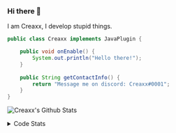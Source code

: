 ### Hi there 👋

I am Creaxx, I develop stupid things. 

```java
public class Creaxx implements JavaPlugin {

    public void onEnable() {
        System.out.println("Hello there!");
    }
    
    public String getContactInfo() {
        return "Message me on discord: Creaxx#0001";
    }
}
```

![Creaxx's Github Stats](https://github-readme-stats.vercel.app/api?username=CreaxxOG&show_icons=true&theme=dark&count_private=true)

<details>
  <summary>Code Stats</summary>

<!--START_SECTION:waka-->
![Code Time](http://img.shields.io/badge/Code%20Time-1%2C012%20hrs%208%20mins-blue)

![Lines of code](https://img.shields.io/badge/From%20Hello%20World%20I%27ve%20Written-170%20lines%20of%20code-blue)

**🐱 My GitHub Data** 

> 🏆 851 Contributions in the Year 2022
 > 
> 📦 66.2 kB Used in GitHub's Storage 
 > 
> 🚫 Not Opted to Hire
 > 
> 📜 4 Public Repositories 
 > 
> 🔑 2 Private Repositories  
 > 
**I'm an Early 🐤** 

```text
🌞 Morning    35 commits     █░░░░░░░░░░░░░░░░░░░░░░░░   6.28% 
🌆 Daytime    274 commits    ████████████░░░░░░░░░░░░░   49.19% 
🌃 Evening    235 commits    ██████████░░░░░░░░░░░░░░░   42.19% 
🌙 Night      13 commits     ░░░░░░░░░░░░░░░░░░░░░░░░░   2.33%

```
📅 **I'm Most Productive on Saturday** 

```text
Monday       52 commits     ██░░░░░░░░░░░░░░░░░░░░░░░   9.34% 
Tuesday      58 commits     ██░░░░░░░░░░░░░░░░░░░░░░░   10.41% 
Wednesday    80 commits     ███░░░░░░░░░░░░░░░░░░░░░░   14.36% 
Thursday     75 commits     ███░░░░░░░░░░░░░░░░░░░░░░   13.46% 
Friday       49 commits     ██░░░░░░░░░░░░░░░░░░░░░░░   8.8% 
Saturday     156 commits    ███████░░░░░░░░░░░░░░░░░░   28.01% 
Sunday       87 commits     ████░░░░░░░░░░░░░░░░░░░░░   15.62%

```


📊 **This Week I Spent My Time On** 

```text
💬 Programming Languages: 
Java                     11 hrs 50 mins      ██████████████████████░░░   91.33% 
XML                      52 mins             █░░░░░░░░░░░░░░░░░░░░░░░░   6.75% 
GitIgnore file           10 mins             ░░░░░░░░░░░░░░░░░░░░░░░░░   1.39% 
YAML                     3 mins              ░░░░░░░░░░░░░░░░░░░░░░░░░   0.48% 
Markdown                 0 secs              ░░░░░░░░░░░░░░░░░░░░░░░░░   0.05%

🔥 Editors: 
IntelliJ                 12 hrs 58 mins      █████████████████████████   100.0%

```

**I Mostly Code in Java** 

```text
Java                     6 repos             ███████████████░░░░░░░░░░   60.0% 
Kotlin                   3 repos             ███████░░░░░░░░░░░░░░░░░░   30.0% 
EJS                      1 repo              ██░░░░░░░░░░░░░░░░░░░░░░░   10.0%

```



 Last Updated on 08/12/2022 12:39:02 UTC
<!--END_SECTION:waka-->
</details>

